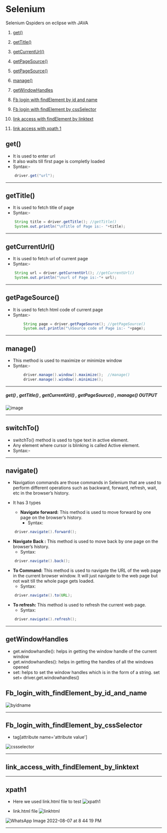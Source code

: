 # Selenium
Selenium Qspiders on eclipse with JAVA

1.  [get()](#get())
1.  [getTitle()](#getTitle())
1.  [getCurrentUrl()](#getCurrentUrl())
1.  [getPageSource()](#getPageSource())
1.  [getPageSource()](#getPageSource())
1.  [manage()](#manage())



1.  [getWindowHandles](#getWindowHandles)

1.  [Fb login with findElement by id and name](#Fb_login_with_findElement_by_id_and_name)
2.  [Fb login with findElement by cssSelector](#Fb_login_with_findElement_by_cssSelector)
3.  [link access with findElement by linktext](#link_access_with_findElement_by_linktext)
3.  [link access with xpath 1](#xpath1)


## get()
- It is used to enter url
- It also waits till first page is completly loaded
- Syntax:-
```java
    driver.get("url");
```
*********************************

## getTitle()
- It is used to fetch title of page
- Syntax:-
```java
    String title = driver.getTitle(); //getTitle()
    System.out.println("\nTitle of Page is:- "+title);
```
*********************************

## getCurrentUrl()
- It is used to fetch url of current page
- Syntax:-
```java
    String url = driver.getCurrentUrl(); //getCurrentUrl()
    System.out.println("\nurl of Page is:-"+ url);
```
*********************************

## getPageSource()
- It is used to fetch html code of current page
- Syntax:-
```java
		String page = driver.getPageSource(); //getPageSource()
		System.out.println("\nSource code of Page is:- "+page);
```

**************************************

## manage()
- This method is used to maximize or minimize window
- Syntax:-
```java
		driver.manage().window().maximize();  //manage()
		driver.manage().window().minimize();
```
*********************************

##### get() , getTitle() , getCurrentUrl() , getPageSource() , manage() **OUTPUT**

![image](https://user-images.githubusercontent.com/88243315/183306372-f4fa19dc-ead4-4a5d-9c50-0a31817c5ad4.png)

*********************************



## switchTo()
- switchTo() method is used to type text in active element.
- Any element where cursor is blinking is called Active element.
- Syntax:-

*********************************

## navigate()
- Navigation commands are those commands in Selenium that are used to perform different operations such as backward, forward, refresh, wait, etc in the browser’s history.
- It has 3 types

   - **Navigate forward:** This method is used to move forward by one page on the browser’s history.
        * Syntax:
```java
    driver.navigate().forward();
```
   - **Navigate Back :**  This method is used to move back by one page on the browser’s history. 
        * Syntax:
```java
    driver.navigate().back();
```
   - **To Command:**  This method is used to navigate the URL of the web page in the current browser window. It will just navigate to the web page but not wait till the whole page gets loaded.
        * Syntax: 
```java
    driver.navigate().to(URL);
```
   - **To refresh:** This method is used to refresh the current web page.
        * Syntax:
```java
    driver.navigate().refresh();
```


*********************************


## getWindowHandles

- get.windowhandle(): helps in getting the window handle of the current window
- get.windowhandles(): helps in getting the handles of all the windows opened
- set: helps to set the window handles which is in the form of a string.  set<string> set= driver.get.windowhandles()

## Fb_login_with_findElement_by_id_and_name

![byidname](https://user-images.githubusercontent.com/88243315/183301543-461357b2-a43c-4cac-b1e8-b26280feb44c.png)


********************************************************
## Fb_login_with_findElement_by_cssSelector
- tag[attribute name='attribute value']

![cssselector](https://user-images.githubusercontent.com/88243315/183301536-42550764-13a1-45dc-aafd-32a8a36e79dc.png)


***************************************************************

## link_access_with_findElement_by_linktext




***************************************************************


## xpath1
- Here we used link.html file to test
![xpath1](https://user-images.githubusercontent.com/88243315/183301525-5aba36e7-e525-452d-b421-6cc29890ab55.png)

- link.html file
![linkhtml](https://user-images.githubusercontent.com/88243315/183301642-8c39b684-cfa0-42fe-b463-5263d93c4d9f.png)
   
![WhatsApp Image 2022-08-07 at 8 44 19 PM](https://user-images.githubusercontent.com/88243315/183306551-ebe126c7-3227-47dd-bd34-808b153118b8.jpeg)


***************************************************************

